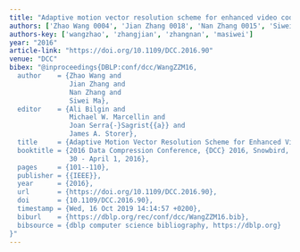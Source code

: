 ```yaml
---
title: "Adaptive motion vector resolution scheme for enhanced video coding"
authors: ['Zhao Wang 0004', 'Jian Zhang 0018', 'Nan Zhang 0015', 'Siwei Ma']
authors-key: ['wangzhao', 'zhangjian', 'zhangnan', 'masiwei']
year: "2016"
article-link: "https://doi.org/10.1109/DCC.2016.90"
venue: "DCC"
bibex: "@inproceedings{DBLP:conf/dcc/WangZZM16,
  author    = {Zhao Wang and
               Jian Zhang and
               Nan Zhang and
               Siwei Ma},
  editor    = {Ali Bilgin and
               Michael W. Marcellin and
               Joan Serra{-}Sagrist{{a}} and
               James A. Storer},
  title     = {Adaptive Motion Vector Resolution Scheme for Enhanced Video Coding},
  booktitle = {2016 Data Compression Conference, {DCC} 2016, Snowbird, UT, USA, March
               30 - April 1, 2016},
  pages     = {101--110},
  publisher = {{IEEE}},
  year      = {2016},
  url       = {https://doi.org/10.1109/DCC.2016.90},
  doi       = {10.1109/DCC.2016.90},
  timestamp = {Wed, 16 Oct 2019 14:14:57 +0200},
  biburl    = {https://dblp.org/rec/conf/dcc/WangZZM16.bib},
  bibsource = {dblp computer science bibliography, https://dblp.org}
}"
---
```

